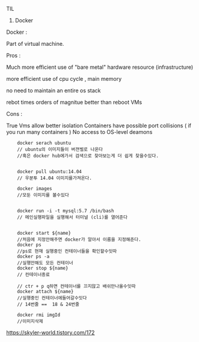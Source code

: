TIL





1.  Docker 


Docker :



Part of virtual machine. 



Pros : 



Much more efficient use of "bare metal" hardware resource (infrastructure)

more efficient use of cpu cycle , main memory

no need to maintain an entire os stack

rebot times orders of magnitue better than reboot VMs



Cons :

True Vms allow better isolation
Containers have possible port collisions ( if you run many containers )
No access to OS-level deamons



        docker serach ubuntu
        // ubuntu의 이미지들이 버젼벌로 나온다 
        //혹은 docker hub에가서 검색으로 찾아보는게 더 쉽게 찾을수있다. 


        docker pull ubuntu:14.04
        // 우분투 14.04 이미지를가져온다.

        docker images 
        //모둔 이미지를 볼수있다


        docker run -i -t mysql:5.7 /bin/bash
        // 메인실행파일을 실행해서 터미널 (cli)를 열어준다


        docker start ${name}
        //처음에 지정안해주면 docker가 알아서 이름을 지정해준다.
        docker ps
        //ps로 현재 실행중인 컨테이너들을 확인할수잇따
        docker ps -a 
        //실행안해도 모든 컨테이너 
        docker stop ${name}
        // 컨테이너종료

        // ctr + p q하면 컨테이너를 끄지않고 배쉬만나올수잇따
        docker attach ${name}
        //실행중인 컨테이너에들어갈수잇다
        // 14번줄 ==  18 & 24번줄

        docker rmi imgId
        //이미지삭제

https://skyler-world.tistory.com/172
